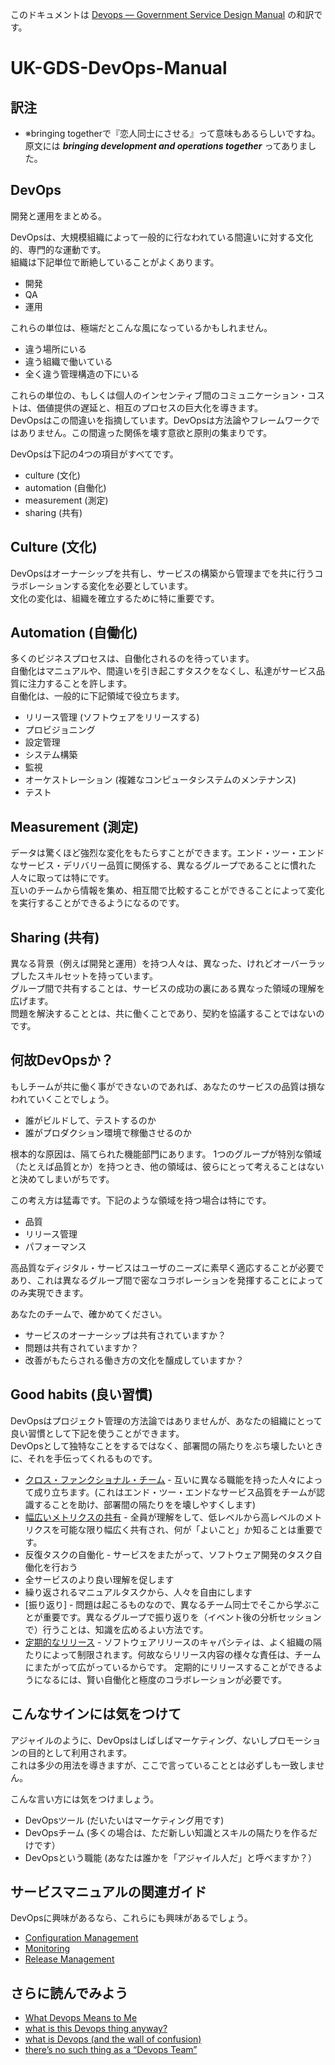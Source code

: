 このドキュメントは [Devops — Government Service Design Manual](https://www.gov.uk/service-manual/operations/devops.html) の和訳です。

# UK-GDS-DevOps-Manual

## 訳注

- ※bringing togetherで『恋人同士にさせる』って意味もあるらしいですね。原文には ***bringing development and operations together*** ってありました。

## DevOps

開発と運用をまとめる。

DevOpsは、大規模組織によって一般的に行なわれている間違いに対する文化的、専門的な運動です。  
組織は下記単位で断絶していることがよくあります。

- 開発
- QA
- 運用

これらの単位は、極端だとこんな風になっているかもしれません。

- 違う場所にいる
- 違う組織で働いている
- 全く違う管理構造の下にいる

これらの単位の、もしくは個人のインセンティブ間のコミュニケーション・コストは、価値提供の遅延と、相互のプロセスの巨大化を導きます。  
DevOpsはこの間違いを指摘しています。DevOpsは方法論やフレームワークではありません。この間違った関係を壊す意欲と原則の集まりです。  

DevOpsは下記の4つの項目がすべてです。

- culture (文化)
- automation (自働化)
- measurement (測定)
- sharing (共有)


## Culture (文化)

DevOpsはオーナーシップを共有し、サービスの構築から管理までを共に行うコラボレーションする変化を必要としています。  
文化の変化は、組織を確立するために特に重要です。


## Automation (自働化)

多くのビジネスプロセスは、自働化されるのを待っています。  
自働化はマニュアルや、間違いを引き起こすタスクをなくし、私達がサービス品質に注力することを許します。  
自働化は、一般的に下記領域で役立ちます。

- リリース管理 (ソフトウェアをリリースする)
- プロビジョニング
- 設定管理
- システム構築
- 監視
- オーケストレーション (複雑なコンピュータシステムのメンテナンス)
- テスト

## Measurement (測定)

データは驚くほど強烈な変化をもたらすことができます。エンド・ツー・エンドなサービス・デリバリー品質に関係する、異なるグループであることに慣れた人々に取っては特にです。  
互いのチームから情報を集め、相互間で比較することができることによって変化を実行することができるようになるのです。


## Sharing (共有)

異なる背景（例えば開発と運用）を持つ人々は、異なった、けれどオーバーラップしたスキルセットを持っています。  
グループ間で共有することは、サービスの成功の裏にある異なった領域の理解を広げます。  
問題を解決することとは、共に働くことであり、契約を協議することではないのです。


## 何故DevOpsか？

もしチームが共に働く事ができないのであれば、あなたのサービスの品質は損なわれていくことでしょう。

- 誰がビルドして、テストするのか
- 誰がプロダクション環境で稼働させるのか

根本的な原因は、隔てられた機能部門にあります。  1つのグループが特別な領域（たとえば品質とか）を持つとき、他の領域は、彼らにとって考えることはないと決めてしまいがちです。

この考え方は猛毒です。下記のような領域を持つ場合は特にです。

- 品質
- リリース管理
- パフォーマンス

高品質なディジタル・サービスはユーザのニーズに素早く適応することが必要であり、これは異なるグループ間で密なコラボレーションを発揮することによってのみ実現できます。

あなたのチームで、確かめてください。

- サービスのオーナーシップは共有されていますか？
- 問題は共有されていますか？
- 改善がもたらされる働き方の文化を醸成していますか？


## Good habits (良い習慣)

DevOpsはプロジェクト管理の方法論ではありませんが、あなたの組織にとって良い習慣として下記を使うことができます。  
DevOpsとして独特なことをするではなく、部署間の隔たりをぶち壊したいときに、それを手伝ってくれるものです。

- [クロス・ファンクショナル・チーム](https://www.gov.uk/service-manual/the-team) - 互いに異なる職能を持った人々によって成り立ちます。(これはエンド・ツー・エンドなサービス品質をチームが認識することを助け、部署間の隔たりをを壊しやすくします)
- [幅広いメトリクスの共有](https://www.gov.uk/service-manual/measurement) - 全員が理解をして、低レベルから高レベルのメトリクスを可能な限り幅広く共有され、何が「よいこと」か知ることは重要です。
- 反復タスクの自働化 - サービスをまたがって、ソフトウェア開発のタスク自働化を行おう
 - 全サービスのより良い理解を促します
 - 繰り返されるマニュアルタスクから、人々を自由にします
- [振り返り] - 問題は起こるものなので、異なるチーム同士でそこから学ぶことが重要です。異なるグループで振り返りを（イベント後の分析セッションで）行うことは、知識を広めるよい方法です。
- [定期的なリリース](https://www.gov.uk/service-manual/making-software/release-strategies) - ソフトウェアリリースのキャパシティは、よく組織の隔たりによって制限されます。何故ならリリース内容の様々な責任は、チームにまたがって広がっているからです。 定期的にリリースすることができるようになるには、賢い自働化と極度のコラボレーションが必要です。


## こんなサインには気をつけて

アジャイルのように、DevOpsはしばしばマーケティング、ないしプロモーションの目的として利用されます。  
これは多少の用法を導きますが、ここで言っていることとは必ずしも一致しません。

こんな言い方には気をつけましょう。

- DevOpsツール (だいたいはマーケティング用です)
- DevOpsチーム (多くの場合は、ただ新しい知識とスキルの隔たりを作るだけです）
- DevOpsという職能 (あなたは誰かを「アジャイル人だ」と呼べますか？）


## サービスマニュアルの関連ガイド

DevOpsに興味があるなら、これらにも興味があるでしょう。

- [Configuration Management](https://www.gov.uk/service-manual/making-software/configuration-management.html)
- [Monitoring](https://www.gov.uk/service-manual/operations/monitoring.html)
- [Release Management](https://www.gov.uk/service-manual/making-software/release-strategies.html)


## さらに読んでみよう

- [What Devops Means to Me](https://www.chef.io/blog/2010/07/16/what-devops-means-to-me/)
- [what is this Devops thing anyway?](http://www.jedi.be/blog/2010/02/12/what-is-this-devops-thing-anyway/)
- [what is Devops (and the wall of confusion)](http://dev2ops.org/2010/02/what-is-devops/)
- [there’s no such thing as a “Devops Team”](http://continuousdelivery.com/2012/10/theres-no-such-thing-as-a-devops-team/)
